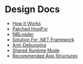 Design Docs
=================

- [How It Works](design/how-it-works.md)
- [Patched HostFxr](design/patched-hostfxr.md)
- [NBLoader](design/nbloader.md)
- [Solution For .NET Framework](design/solution-for-dotnet-framework.md)
- [Anti-Debugging](design/anti-debugging.md)
- [Shared Runtime Mode](design/shared-runtime-mode.md)
- [Recommended App Structures](design/recommended-app-structures.md)
